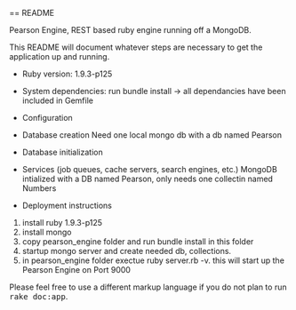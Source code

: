 == README

Pearson Engine, REST based ruby engine running off a MongoDB.

This README will document whatever steps are necessary to get the
application up and running.

* Ruby version: 1.9.3-p125

* System dependencies: run bundle install -> all dependancies have been included in Gemfile

* Configuration

* Database creation
	Need one local mongo db with a db named Pearson

* Database initialization

* Services (job queues, cache servers, search engines, etc.)
	MongoDB intialized with a DB named Pearson, only needs one collectin named Numbers

* Deployment instructions

1. install ruby 1.9.3-p125
2. install mongo
3. copy pearson_engine folder and run bundle install in this folder
4. startup mongo server and create needed db, collections.
5. in pearson_engine folder exectue ruby server.rb -v. this will start up the Pearson Engine on Port 9000


Please feel free to use a different markup language if you do not plan to run
<tt>rake doc:app</tt>.
